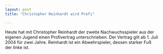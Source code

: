 ```yaml
---
layout: post
title: "Christopher Reinhardt wird Profi"

---
```


Heute hat mit Christopher Reinhardt der zweite Nachwuchsspieler aus der eigenen Jugend einen Profivertrag unterschrieben. Der Vertrag gilt ab 1. Juli 2004 für zwei Jahre. Reinhardt ist ein Abwehrspieler, dessen starker Fuß der linke ist.


